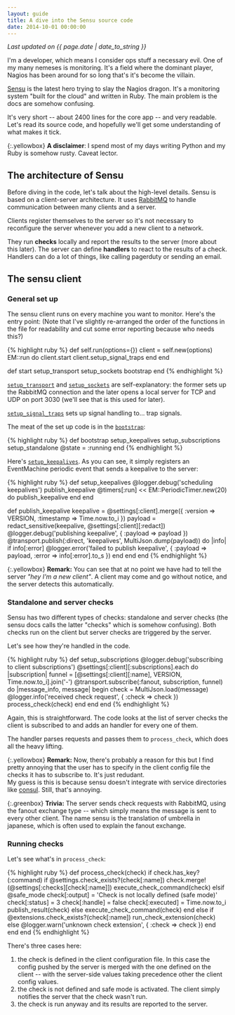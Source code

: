 ```yaml
---
layout: guide
title: A dive into the Sensu source code
date: 2014-10-01 00:00:00
---
```

_Last updated on {{ page.date | date_to_string }}_

I'm a developer, which means I consider ops stuff a necessary evil. One of my many nemeses is monitoring. It's a field where the dominant player, Nagios has been around for so long that's it's become the villain.

[Sensu](http://sensuapp.org) is the latest hero trying to slay the Nagios dragon. It's a monitoring system "built for the cloud" and written in Ruby. The main problem is the docs are somehow confusing.

It's very short -- about 2400 lines for the core app -- and very readable. Let's read its source code, and hopefully we'll get some understanding of what makes it tick.

{:.yellowbox}
__A disclaimer__: I spend most of my days writing Python and my Ruby is somehow rusty. Caveat lector.

## The architecture of Sensu

Before diving in the code, let's talk about the high-level details. Sensu is based on a client-server architecture. It uses [RabbitMQ](http://www.rabbitmq.com/) to handle communication between many clients and a server.

Clients register themselves to the server so it's not necessary to reconfigure the server whenever you add a new client to a network.

They run __checks__ locally and report the results to the server (more about this later). The server can define __handlers__ to react to the results of a check. Handlers can do a lot of things, like calling pagerduty or sending an email.

## The sensu client

### General set up

The sensu client runs on every machine you want to monitor. Here's the entry point: (Note that I've slightly re-arranged the order of the functions in the file for readability and cut some error reporting because who needs this?)

{% highlight ruby %}
def self.run(options={})
  client = self.new(options)
  EM::run do
    client.start
    client.setup_signal_traps
  end
end

def start
  setup_transport
  setup_sockets
  bootstrap
end
{% endhighlight %}

[`setup_transport`](https://github.com/sensu/sensu/blob/e7376fbc26d17db971a8210b2c7a11e7aaf24a7f/lib/sensu/daemon.rb#L135) and [`setup_sockets`](https://github.com/sensu/sensu/blob/e7376fbc26d17db971a8210b2c7a11e7aaf24a7f/lib/sensu/client.rb#L214) are self-explanatory: the former sets up the RabbitMQ connection and the later opens a local server for TCP and UDP on port 3030 (we'll see that is this used for later).

[`setup_signal_traps`](https://github.com/sensu/sensu/blob/e7376fbc26d17db971a8210b2c7a11e7aaf24a7f/lib/sensu/daemon.rb#L117) sets up signal handling to... trap signals.

The meat of the set up code is in the [`bootstrap`](https://github.com/sensu/sensu/blob/e7376fbc26d17db971a8210b2c7a11e7aaf24a7f/lib/sensu/client.rb#L246):

{% highlight ruby %}
def bootstrap
  setup_keepalives
  setup_subscriptions
  setup_standalone
  @state = :running
end
{% endhighlight %}

Here's [`setup_keepalives`](https://github.com/sensu/sensu/blob/e7376fbc26d17db971a8210b2c7a11e7aaf24a7f/lib/sensu/client.rb#L43). As you can see, it simply registers an EventMachine periodic event that sends a keepalive to the server:

{% highlight ruby %}
def setup_keepalives
  @logger.debug('scheduling keepalives')
  publish_keepalive
  @timers[:run] << EM::PeriodicTimer.new(20) do
    publish_keepalive
  end
end

def publish_keepalive
  keepalive = @settings[:client].merge({
    :version => VERSION,
    :timestamp => Time.now.to_i
  })
  payload = redact_sensitive(keepalive, @settings[:client][:redact])
  @logger.debug('publishing keepalive', {
    :payload => payload
  })
  @transport.publish(:direct, 'keepalives', MultiJson.dump(payload)) do |info|
    if info[:error]
      @logger.error('failed to publish keepalive', {
        :payload => payload,
        :error => info[:error].to_s
      })
    end
  end
end
{% endhighlight %}

{:.yellowbox}
__Remark:__ You can see that at no point we have had to tell the server _"hey I'm a new client"_. A client may come and go without notice, and the server detects this automatically.

### Standalone and server checks

Sensu has two different types of checks: standalone and server checks (the sensu docs calls the latter "checks" which is somehow confusing). Both checks run on the client but server checks are triggered by the server.

Let's see how they're handled in the code.

{% highlight ruby %}
def setup_subscriptions
  @logger.debug('subscribing to client subscriptions')
  @settings[:client][:subscriptions].each do |subscription|
    funnel = [@settings[:client][:name], VERSION, Time.now.to_i].join('-')
    @transport.subscribe(:fanout, subscription, funnel) do |message_info, message|
      begin
        check = MultiJson.load(message)
        @logger.info('received check request', {
          :check => check
        })
        process_check(check)
    end
  end
end
{% endhighlight %}

Again, this is straightforward. The code looks at the list of server checks the client is subscribed to and adds an handler for every one of them.

The handler parses requests and passes them to `process_check`, which does all the heavy lifting.

{:.yellowbox}
__Remark:__ Now, there's probably a reason for this but I find pretty annoying that the user has to specify in the client config file the checks it has to subscribe to. It's just redudant.<br>
My guess is this is because sensu doesn't integrate with service directories like [consul](https://www.consul.io/). Still, that's annoying.

{:.greenbox}
__Trivia:__ The server sends check requests with RabbitMQ, using the fanout exchange type -- which simply means the message is sent to every other client. The name sensu is the translation of umbrella in japanese, which is often used to explain the fanout exchange.

### Running checks

Let's see what's in `process_check`:

{% highlight ruby %}
def process_check(check)
  if check.has_key?(:command)
    if @settings.check_exists?(check[:name])
      check.merge!(@settings[:checks][check[:name]])
      execute_check_command(check)
    elsif @safe_mode
      check[:output] = 'Check is not locally defined (safe mode)'
      check[:status] = 3
      check[:handle] = false
      check[:executed] = Time.now.to_i
      publish_result(check)
    else
      execute_check_command(check)
    end
  else
    if @extensions.check_exists?(check[:name])
      run_check_extension(check)
    else
      @logger.warn('unknown check extension', {
        :check => check
      })
    end
  end
end
{% endhighlight %}

There's three cases here:

1. the check is defined in the client configuration file. In this case the config pushed by the server is merged with the one defined on the client -- with the server-side values taking precedence other the client config values.
2. the check is not defined and safe mode is activated. The client simply notifies the server that the check wasn't run.
3. the check is run anyway and its results are reported to the server.
